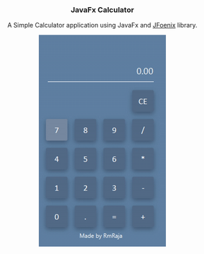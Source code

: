 <div align="center">
<h3>JavaFx Calculator</h3>
<p>A Simple Calculator application using JavaFx and <a href="https://github.com/jfoenixadmin/JFoenix">JFoenix</a> library.</p>
</div>

<p align="center">
<img src="JavaFxCalculator.gif"  />
</p>  